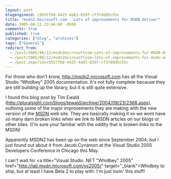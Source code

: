 ```yaml
---
layout: post
blogengineid: c9557fb0-4425-4a83-8397-cf37ddd5c55c
title: "msdn2.microsoft.com - Lots of improvements for MSDN Online!"
date: 2005-06-12 23:44:00 -0500
comments: true
published: true
categories: ["blog", "archives"]
tags: ["General"]
redirect_from: 
  - /post/2005/06/12/msdn2microsoftcom-Lots-of-improvements-for-MSDN-Online!
  - /post/2005/06/12/msdn2microsoftcom-lots-of-improvements-for-msdn-online!
  - /post.aspx?id=c9557fb0-4425-4a83-8397-cf37ddd5c55c
---
```

<!-- more -->

For those who don't know, <A href="http://msdn2.microsoft.com">http://msdn2.microsoft.com</A> has all the Visual Studio &#8220;Whidbey&#8221; 2005 documentation. It's not fully complete because they are still building up the library, but it is still quite extensive.

I found this blog post by Tim Ewald (<A href="http://pluralsight.com/blogs/tewald/archive/2004/09/23/2368.aspx">http://pluralsight.com/blogs/tewald/archive/2004/09/23/2368.aspx</A>), outlining some of the major improvements they are making with the new version of the <a title="MSDN" href="http://msdn.microsoft.com" target="_blank">MSDN</a> web site. They are basically making it so we wont have so many darn broken links when we link to MSDN articles on our blogs or other sites. (I'm sure your familiar with the oddity that is broken links to the MSDN)

Apparently MSDN2 has been up on the web since September 2004; but I just found out about it from Jacob Cynamon at the Visual Studio 2005 Developers Conference in Chicago this May.

I can't wait for <a title="Visual Studio .NET "Whidbey" 2005" href="http://lab.msdn.microsoft.com/vs2005/" target="_blank">Whidbey</a> to ship, but at least I have Beta 2 to play with. I'm just lovin' this stuff!
